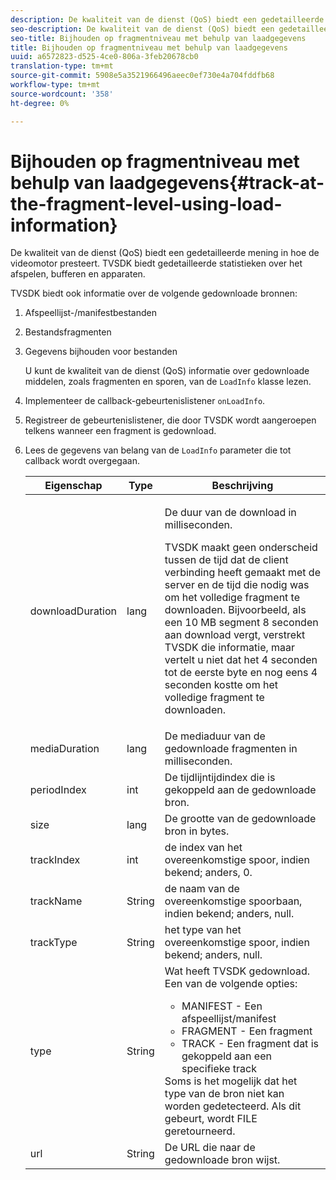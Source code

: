 ```yaml
---
description: De kwaliteit van de dienst (QoS) biedt een gedetailleerde mening in hoe de videomotor presteert. TVSDK biedt gedetailleerde statistieken over het afspelen, bufferen en apparaten.
seo-description: De kwaliteit van de dienst (QoS) biedt een gedetailleerde mening in hoe de videomotor presteert. TVSDK biedt gedetailleerde statistieken over het afspelen, bufferen en apparaten.
seo-title: Bijhouden op fragmentniveau met behulp van laadgegevens
title: Bijhouden op fragmentniveau met behulp van laadgegevens
uuid: a6572823-d525-4ce0-806a-3feb20678cb0
translation-type: tm+mt
source-git-commit: 5908e5a3521966496aeec0ef730e4a704fddfb68
workflow-type: tm+mt
source-wordcount: '358'
ht-degree: 0%

---
```



# Bijhouden op fragmentniveau met behulp van laadgegevens{#track-at-the-fragment-level-using-load-information}

De kwaliteit van de dienst (QoS) biedt een gedetailleerde mening in hoe de videomotor presteert. TVSDK biedt gedetailleerde statistieken over het afspelen, bufferen en apparaten.

TVSDK biedt ook informatie over de volgende gedownloade bronnen:

1. Afspeellijst-/manifestbestanden
1. Bestandsfragmenten
1. Gegevens bijhouden voor bestanden

   U kunt de kwaliteit van de dienst (QoS) informatie over gedownloade middelen, zoals fragmenten en sporen, van de `LoadInfo` klasse lezen.

1. Implementeer de callback-gebeurtenislistener `onLoadInfo`.
1. Registreer de gebeurtenislistener, die door TVSDK wordt aangeroepen telkens wanneer een fragment is gedownload.
1. Lees de gegevens van belang van de `LoadInfo` parameter die tot callback wordt overgegaan.

   <table id="table_06BD536A23AB4A73B510998426BAE143"> 
    <thead> 
      <tr> 
      <th colname="col01" class="entry"> Eigenschap </th> 
      <th colname="col1" class="entry"> Type </th> 
      <th colname="col2" class="entry"> Beschrijving </th> 
      </tr> 
    </thead>
    <tbody> 
      <tr> 
      <td colname="col01"> <span class="codeph"> downloadDuration  </span> </td> 
      <td colname="col1"> <span class="codeph"> lang  </span> </td> 
      <td colname="col2"> <p>De duur van de download in milliseconden. </p> <p>TVSDK maakt geen onderscheid tussen de tijd dat de client verbinding heeft gemaakt met de server en de tijd die nodig was om het volledige fragment te downloaden. Bijvoorbeeld, als een 10 MB segment 8 seconden aan download vergt, verstrekt TVSDK die informatie, maar vertelt u niet dat het 4 seconden tot de eerste byte en nog eens 4 seconden kostte om het volledige fragment te downloaden. </p> </td> 
      </tr> 
      <tr> 
      <td colname="col01"> <span class="codeph"> mediaDuration  </span> </td> 
      <td colname="col1"> <span class="codeph"> lang  </span> </td> 
      <td colname="col2"> De mediaduur van de gedownloade fragmenten in milliseconden. </td> 
      </tr> 
      <tr> 
      <td colname="col01"> <span class="codeph"> periodIndex  </span> </td> 
      <td colname="col1"> <span class="codeph"> int  </span> </td> 
      <td colname="col2"> De tijdlijntijdindex die is gekoppeld aan de gedownloade bron. </td> 
      </tr> 
      <tr> 
      <td colname="col01"> <span class="codeph"> size  </span> </td> 
      <td colname="col1"> <span class="codeph"> lang  </span> </td> 
      <td colname="col2"> De grootte van de gedownloade bron in bytes. </td> 
      </tr> 
      <tr> 
      <td colname="col01"> <span class="codeph"> trackIndex  </span> </td> 
      <td colname="col1"> <span class="codeph"> int  </span> </td> 
      <td colname="col2"> de index van het overeenkomstige spoor, indien bekend; anders, 0. </td> 
      </tr> 
      <tr> 
      <td colname="col01"> <span class="codeph"> trackName  </span> </td> 
      <td colname="col1"> <span class="codeph"> String  </span> </td> 
      <td colname="col2"> de naam van de overeenkomstige spoorbaan, indien bekend; anders, null. </td> 
      </tr> 
      <tr> 
      <td colname="col01"> <span class="codeph"> trackType  </span> </td> 
      <td colname="col1"> <span class="codeph"> String  </span> </td> 
      <td colname="col2"> het type van het overeenkomstige spoor, indien bekend; anders, null. </td> 
      </tr> 
      <tr> 
      <td colname="col01"> <span class="codeph"> type  </span> </td> 
      <td colname="col1"> <span class="codeph"> String  </span> </td> 
      <td colname="col2"> Wat heeft TVSDK gedownload. Een van de volgende opties: 
      <ul id="ul_9C3BDEBD878544DA95C7FF81114F9B5C"> 
      <li id="li_A093552B492A44FD8B30785E465F6886">MANIFEST - Een afspeellijst/manifest </li> 
      <li id="li_DEF9AC71AA564F9BB4C5D4E834432EE5">FRAGMENT - Een fragment </li> 
      <li id="li_57821F47B6F04CD38570BCE6447A01B8">TRACK - Een fragment dat is gekoppeld aan een specifieke track </li> 
      </ul> Soms is het mogelijk dat het type van de bron niet kan worden gedetecteerd. Als dit gebeurt, wordt FILE geretourneerd. </td> 
      </tr> 
      <tr> 
      <td colname="col01"> <span class="codeph"> url  </span> </td> 
      <td colname="col1"> <span class="codeph"> String  </span> </td> 
      <td colname="col2"> De URL die naar de gedownloade bron wijst. </td> 
      </tr> 
    </tbody> 
   </table>
